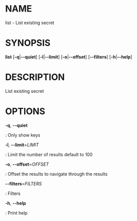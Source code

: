 # NAME

list - List existing secret

# SYNOPSIS

**list** \[**-q**\|**\--quiet**\] \[**-l**\|**\--limit**\]
\[**-o**\|**\--offset**\] \[**\--filters**\] \[**-h**\|**\--help**\]

# DESCRIPTION

List existing secret

# OPTIONS

**-q**, **\--quiet**

:   Only show keys

**-l**, **\--limit**=*LIMIT*

:   Limit the number of results default to 100

**-o**, **\--offset**=*OFFSET*

:   Offset the results to navigate through the results

**\--filters**=*FILTERS*

:   Filters

**-h**, **\--help**

:   Print help
